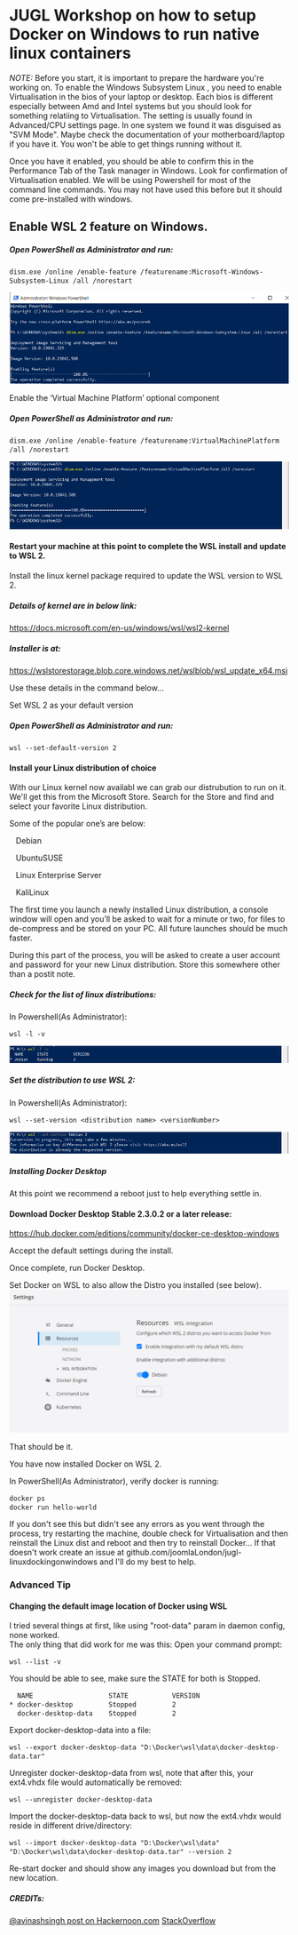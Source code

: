# JUGL Workshop on how to setup Docker on Windows to run native linux containers

*NOTE:* Before you start, it is important to prepare the hardware you're working on.  To enable the Windows Subsystem Linux , you need to enable Virtualisation in the bios of your laptop or desktop.  Each bios is different especially between Amd  and Intel systems but you should look for something relatiing to Virtualisation.  The setting is usually found in  Advanced/CPU settings page.  In one system we found it was disguised as "SVM Mode".  Maybe check the documentation of your motherboard/laptop if you have it.  You won't be able to get things running without it.

Once you have it enabled, you should be able to confirm this in the Performance Tab of the Task manager in Windows.  Look for confirmation of Virtualisation enabled.
We will be using Powershell for most of the command line commands.  You may not have used this before but it should come pre-installed with windows.

## Enable WSL 2 feature on Windows.

##### Open PowerShell as Administrator and run:

```
dism.exe /online /enable-feature /featurename:Microsoft-Windows-Subsystem-Linux /all /norestart
```
![PowerShell Output](https://github.com/JoomlaLondon/jugl-linuxdockingonwindows/raw/main/images/snip1.png "PowerShell Output")

Enable the ‘Virtual Machine Platform’ optional component

##### Open PowerShell as Administrator and run:

```
dism.exe /online /enable-feature /featurename:VirtualMachinePlatform /all /norestart
```
![PowerShell Output 2](https://github.com/JoomlaLondon/jugl-linuxdockingonwindows/raw/main/images/snip2.png "PowerShell Output 2")

#### Restart your machine at this point to complete the WSL install and update to WSL 2.

Install the linux kernel package required to update the WSL version to WSL 2.

##### Details of kernel are in below link:

https://docs.microsoft.com/en-us/windows/wsl/wsl2-kernel

##### Installer is at:

https://wslstorestorage.blob.core.windows.net/wslblob/wsl_update_x64.msi

Use these details in the command below...


Set WSL 2 as your default version

##### Open PowerShell as Administrator and run:

```
wsl --set-default-version 2
```


#### Install your Linux distribution of choice

With our Linux kernel now availabl we can grab our distrubution to run on it.  We'll get this from the Microsoft Store.  Search for the Store and find and select your favorite Linux distribution.

Some of the popular one’s are below:

&nbsp;&nbsp;&nbsp;Debian

&nbsp;&nbsp;&nbsp;UbuntuSUSE

&nbsp;&nbsp;&nbsp;Linux Enterprise Server

&nbsp;&nbsp;&nbsp;KaliLinux


The first time you launch a newly installed Linux distribution, a console window will open and you’ll be asked to wait for a minute or two, for files to de-compress and be stored on your PC. All future launches should be much faster.

During this part of the process, you will be asked to create a user account and password for your new Linux distribution.
Store this somewhere other than a postit note.

##### Check for the list of linux distributions:

In Powershell(As Administrator):
```
wsl -l -v
```
![PowerShell Output 3](https://github.com/JoomlaLondon/jugl-linuxdockingonwindows/raw/main/images/snip5.png "PowerShell Output 3")

##### Set the distribution to use WSL 2:

In Powershell(As Administrator):
```
wsl --set-version <distribution name> <versionNumber>
```
![PowerShell Output 4](https://github.com/JoomlaLondon/jugl-linuxdockingonwindows/raw/main/images/snip6.png "PowerShell Output 4")

##### Installing Docker Desktop

At this point we recommend a reboot just to help everything settle in.

#### Download Docker Desktop Stable 2.3.0.2 or a later release:

https://hub.docker.com/editions/community/docker-ce-desktop-windows

Accept the default settings during the install.

Once complete, run Docker Desktop.

Set Docker on WSL to also allow the Distro you installed (see below).
![PowerShell Output](https://github.com/JoomlaLondon/jugl-linuxdockingonwindows/raw/main/images/dockerWSLsetting.png "PowerShell Output")

That should be it.

You have now installed Docker on WSL 2.

In PowerShell(As Administrator), verify docker is running:

```
docker ps
docker run hello-world
```
If you don't see this but didn't see any errors as you went through the process, try restarting the machine, double check for Virtualisation and then reinstall the Linux dist and reboot and then try to reinstall Docker...  If that doesn't work create an issue at github.com/joomlaLondon/jugl-linuxdockingonwindows and I'll do my best to help.


### Advanced Tip

#### Changing the default image location of Docker using WSL

I tried several things at first, like using "root-data" param in daemon config, none worked.  
The only thing that did work for me was this:
Open your command prompt:
```
wsl --list -v
```
You should be able to see, make sure the STATE for both is Stopped.
```
  NAME                   STATE           VERSION
* docker-desktop         Stopped         2
  docker-desktop-data    Stopped         2
```

Export docker-desktop-data into a file:
```
wsl --export docker-desktop-data "D:\Docker\wsl\data\docker-desktop-data.tar"
```
Unregister docker-desktop-data from wsl, note that after this, your ext4.vhdx file would automatically be removed:
```
wsl --unregister docker-desktop-data
```
Import the docker-desktop-data back to wsl, but now the ext4.vhdx would reside in different drive/directory:
```
wsl --import docker-desktop-data "D:\Docker\wsl\data" "D:\Docker\wsl\data\docker-desktop-data.tar" --version 2
```
Re-start docker and should show any images you download but from the new location.



##### CREDITs:

[@avinashsingh post on Hackernoon.com](https://hackernoon.com/how-to-run-docker-linux-containers-natively-on-windows-ti1i3uxr)
[StackOverflow](https://stackoverflow.com/questions/62441307/how-can-i-change-the-location-of-docker-images-when-using-wsl2-with-windows-10-h)

